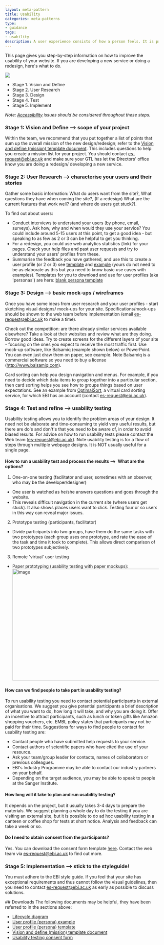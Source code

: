 ```yaml
---
layout: meta-pattern
title: Usability
categories: meta-patterns
type:
- guidance
tags:
- usability
description: A user experience consists of how a person feels. It is primarily made up of usability, branding, functionality and content.
---
```


This page gives you step-by-step information on how to improve the usability of your website. If you are developing a new service or doing a redesign, here's what to do.

<div class="callout" markdown="1">
 <a href="//www.ebi.ac.uk/sites/ebi.ac.uk/files/groups/vaughan_service_team/web_guidelines/ucd_process_guidelines.png"><img src="//www.ebi.ac.uk/sites/ebi.ac.uk/files/groups/vaughan_service_team/web_guidelines/ucd_process_guidelines.png" /></a>

- Stage 1. Vision and Define
- Stage 2. User Research
- Stage 3. Design
- Stage 4. Test
- Stage 5. Implement

</div>

<cite>Note: <a href="/EBI-Pattern-library/meta-patterns/accessibility/">Accessibility</a> issues should be considered throughout these steps.</cite>

### Stage 1: Vision and Define --&gt; scope of your project
Within the team, we recommend that you put together a list of points that sum up the overall mission of the new design/redesign; refer to the <a href="//www.ebi.ac.uk/sites/ebi.ac.uk/files/groups/vaughan_service_team/web_guidelines/vision_define_sheet.doc">Vision and define (mission) template document<span class="link-doc"></span></a>. This includes questions to help you create a mission list for your project. You should contact <a href="mailto:es-request@ebi.ac.uk">es-request@ebi.ac.uk</a> and make sure your GTL has let the Directors' office know you are doing a redesign/ developing a new service.

### Stage 2: User Research --&gt; characterise your users and their stories

Gather some basic information: What do users want from the site?, What questions they have when coming the site?, (If a redesign) What are the current features that work well? (and where do users get stuck?).

To find out about users:
- Conduct interviews to understand your users (by phone, email, surveys). Ask how, why and when would they use your service? You could include around 5-15 users at this point, to get a good idea - but speaking to as few as 2 or 3 can be helpful to get you thinking.
- For a redesign, you could use web analytics statistics (link) for your pages. Check your help files and past user requests and try to understand your users' profiles from these.
- Summarise the feedback you have gathered, and use this to create a user profile (or 2 or 3) see <a href="//www.ebi.ac.uk/sites/ebi.ac.uk/files/groups/vaughan_service_team/web_guidelines/EBI_persona_template.doc">template<span class="link-doc"></span></a> and <a href="//www.ebi.ac.uk/sites/ebi.ac.uk/files/groups/vaughan_service_team/web_guidelines/EBI_persona_Abi.docx">example</a> (yours do not need to be as elaborate as this but you need to know basic use cases with examples). Templates for you to download and use for user profiles (aka 'personas') are here: <a href="//www.ebi.ac.uk/seqdb/confluence/download/attachments/16584495/personas.zip?version=1&amp;modificationDate=1325764746000">blank persona template</a>

### Stage 3: Design --&gt; basic mock-ups / wireframes
Once you have some ideas from user research and your user profiles - start sketching visual designs/ mock-ups for your site. Specifications/mock-ups should be shown to the web team before implementation (email <a href="mailto:es-request@ebi.ac.uk">es-request@ebi.ac.uk</a> to make a time).

Check out the competition: are there already similar services available elsewhere? Take a look at their websites and review what are they doing. Borrow good ideas. Try to create screens for the different layers of your site - focusing on the ones you expect to receive the most traffic first. Use mock-up software, like Balsamiq (example shown below) or PowerPoint. You can even just draw them on paper, see example. Note Balsamiq is a commercial software so you need to buy a license (<a href="http://www.balsamiq.com" rel="nofollow">http://www.balsamiq.com</a>).

Card sorting can help you design navigation and menus. For example, if you need to decide which data items to group together into a particular section, then card sorting helps you see how to groups things based on user expectations. See an example from <a href="http://www.optimalworkshop.com">OptimalSort</a>, a virtual card sorting service, for which EBI has an account (contact <a href="mailto:es-request@ebi.ac.uk">es-request@ebi.ac.uk</a>).

### Stage 4: Test and refine --&gt; usability testing
Usability testing allows you to identify the problem areas of your design. It need not be elaborate and time-consuming to yield very useful results, but there are do's and don't's that you need to be aware of, in order to avoid biased results. For advice on how to run usability tests please contact the Web team (<a href="mailto:es-request@ebi.ac.uk">es-request@ebi.ac.uk</a>). Note usability testing is for a flow of steps through multiple webpage designs. It is NOT usually useful for a single page.

#### How to run a usability test and process the results --&gt;&nbsp; What are the options?

1. One-on-one testing (facilitator and user, sometimes with an observer, who may be the developer/designer)
  - One user is watched as he/she answers questions and goes through the website.
  - This reveals difficult navigation in the current site (where users get stuck). It also shows places users want to click. Testing four or so users in this way can reveal major issues.
2. Prototype testing (participants, facilitator)
  - Divide participants into two groups, have them do the same tasks with two prototypes (each group uses one prototype, and rate the ease of the task and time it took to complete). This allows direct comparison of two prototypes subjectively.
3. Remote 'virtual' user testing
  - Paper prototyping (usability testing with paper mockups): <img src="//www.ebi.ac.uk/seqdb/confluence/download/attachments/16584495/worddaved6085aa426c3d6d140132b51e41d0e3.png?version=1&modificationDate=1325761101000" height="365" width="495" alt="image" style="border: 0px;">

#### How can we find people to take part in usability testing?
To run usability testing you need to contact potential participants in external organisations. We suggest you give potential participants a brief description of what you want to do, how long it will take, and why you are doing it. Offer an incentive to attract participants, such as lunch or token gifts like Amazon shopping vouchers, etc. EMBL policy states that participants may not be paid for their time. Suggestions for ways to find people to contact for usability testing are:
- Contact people who have submitted help requests to your service.
- Contact authors of scientific papers who have cited the use of your resource.
- Ask your team/group leader for contacts, names of collaborators or previous colleagues.
- EBI's Industry Programme may be able to contact our industry partners on your behalf.
- Depending on the target audience, you may be able to speak to people at the Sanger Institute.

#### How long will it take to plan and run usability testing?
It depends on the project, but it usually takes 3-4 days to prepare the materials. We suggest planning a whole day to do the testing if you are visiting an external site, but it is possible to do ad hoc usability testing in a canteen or coffee shop for tests at short notice. Analysis and feedback can take a week or so.

#### Do I need to obtain consent from the participants?
Yes. You can download the consent form template <a href="//www.ebi.ac.uk/sites/ebi.ac.uk/files/groups/vaughan_service_team/web_guidelines/EBI_media_consent_usability.doc">here<span class="link-doc"></span></a>. Contact the web team via <a href="mailto:es-request@ebi.ac.uk">es-request@ebi.ac.uk</a> to find out more.

### Stage 5: Implementation --&gt; stick to the styleguide!
<p>You must adhere to the EBI style guide. If you feel that your site has exceptional requirements and thus cannot follow the visual guidelines, then you need to contact <a href="mailto:es-request@ebi.ac.uk">es-request@ebi.ac.uk</a> as early as possible to discuss solutions.</p>

<div class="callout" markdown="1">
## Downloads
The following documents may be helpful, they have been referred to in the sections above:

- <a href="//www.ebi.ac.uk/sites/ebi.ac.uk/files/groups/vaughan_service_team/web_guidelines/ucd_process_guidelines.png">Lifecycle diagram</a>
- <a href="//www.ebi.ac.uk/sites/ebi.ac.uk/files/groups/vaughan_service_team/web_guidelines/EBI_persona_Abi.docx">User profile (persona) example</a>
- <a href="//www.ebi.ac.uk/sites/ebi.ac.uk/files/groups/vaughan_service_team/web_guidelines/EBI_persona_template.doc">User profile (persona) template</a>
- <a href="//www.ebi.ac.uk/sites/ebi.ac.uk/files/groups/vaughan_service_team/web_guidelines/vision_define_sheet.doc">Vision and define (mission) template document</a>
- <a href="//www.ebi.ac.uk/sites/ebi.ac.uk/files/groups/vaughan_service_team/web_guidelines/EBI_media_consent_usability.doc">Usability testing consent form</a>
</div>
